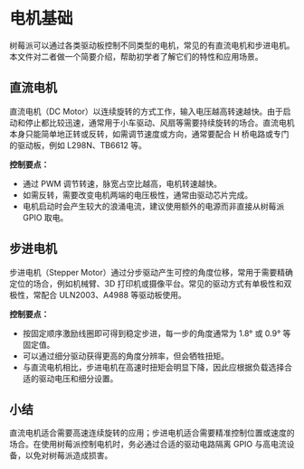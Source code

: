 # 电机基础

树莓派可以通过各类驱动板控制不同类型的电机，常见的有直流电机和步进电机。本文件对二者做一个简要介绍，帮助初学者了解它们的特性和应用场景。

## 直流电机

直流电机（DC Motor）以连续旋转的方式工作，输入电压越高转速越快。由于启动和停止都比较迅速，通常用于小车驱动、风扇等需要持续旋转的场合。直流电机本身只能简单地正转或反转，如需调节速度或方向，通常要配合 H 桥电路或专门的驱动板，例如 L298N、TB6612 等。

**控制要点：**

- 通过 PWM 调节转速，脉宽占空比越高，电机转速越快。
- 如需反转，需要改变电机两端的电压极性，通常由驱动芯片完成。
- 电机启动时会产生较大的浪涌电流，建议使用额外的电源而非直接从树莓派 GPIO 取电。

## 步进电机

步进电机（Stepper Motor）通过分步驱动产生可控的角度位移，常用于需要精确定位的场合，例如机械臂、3D 打印机或摄像平台。常见的驱动方式有单极性和双极性，常配合 ULN2003、A4988 等驱动板使用。

**控制要点：**

- 按固定顺序激励线圈即可得到稳定步进，每一步的角度通常为 1.8° 或 0.9° 等固定值。
- 可以通过细分驱动获得更高的角度分辨率，但会牺牲扭矩。
- 与直流电机相比，步进电机在高速时扭矩会明显下降，因此应根据负载选择合适的驱动电压和细分设置。

## 小结

直流电机适合需要高速连续旋转的应用；步进电机适合需要精准控制位置或速度的场合。在使用树莓派控制电机时，务必通过合适的驱动电路隔离 GPIO 与高电流设备，以免对树莓派造成损害。
